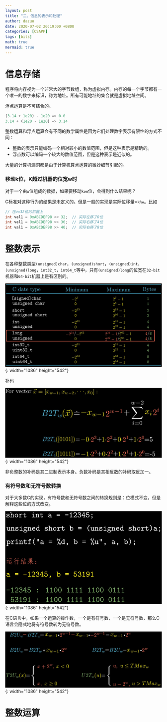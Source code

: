 ```yaml
---
layout: post
title: "二、信息的表示和处理"
author: dazuo
date: 2020-07-02 20:19:00 +0800
categories: [CSAPP]
tags: [bits]
math: true
mermaid: true
---
```


# 信息存储

程序将内存视为一个非常大的字节数组，称为虚拟内存。内存的每一个字节都有一个唯一的数字来标识，称为地址。所有可能地址的集合就是虚拟地址空间。

浮点运算是不可结合的。

```python
(3.14 + 1e20) - 1e20 => 0.0
3.14 + (1e20 - 1e20) => 3.14
```

整数运算和浮点运算会有不同的数学属性是因为它们处理数字表示有限性的方式不同：

- 整数的表示只能编码一个相对较小的数值范围，但是这种表示是精确的。
- 浮点数可以编码一个较大的数值范围，但是这种表示是近似的。

大量的计算机漏洞都是由于计算机算术运算的微妙细节引起的。



### 移动k位，K超过机器的位宽w时

对于一个由`w`位组成的数据，如果要移动`k≥w`位，会得到什么结果呢？

C标准对这种行为的结果是未定义的。但是一般的实现是实际位移量=`k%w`。比如

```c
// 在w=32位的机器上
int val1 = 0xABCDEF98 << 32;  // 实际左移了0位
int val1 = 0xABCDEF98 >> 36;  // 实际右移了4位
int val1 = 0xABCDEF98 >> 40;  // 实际右移了8位
```



# 整数表示

在各种整数类型`(unsigned)char`，`(unsigned)short`，`(unsigned)int`，`(unsigned)long`，`int32_t`，`int64_t`等中，只有`(unsigned)long`的位宽在`32-bit`机器和`64-bit`机器上是有区别的。

![image-20220303224011361](../../img/csapp/integer_range.png){: width="1086" height="542"}



补码

![image-20220303225122973](../../img/csapp/twos_complete.png){: width="1086" height="542"}

非负整数的补码是其二进制表示本身。负数补码是其相反数的补码取反加一。



### 有符号数和无符号数转换

对于大多数C的实现，有符号数和无符号数之间的转换规则是：位模式不变，但是解释这些位的方式改变。

![image-20220303230059926](../../img/csapp/sing2unsign.png){: width="1086" height="542"}



在C语言中，如果一个运算的操作数，一个是有符号数，一个是无符号数，那么C语言会隐式地将有符号数转为无符号数。

![image-20220303230630543](../../img/csapp/twos_complte2unsigned.png){: width="1086" height="542"}



# 整数运算

